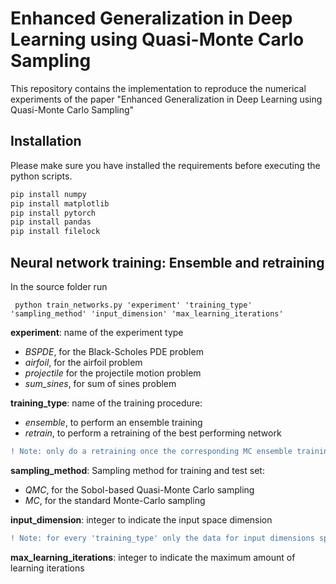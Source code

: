 # Enhanced Generalization in Deep Learning using Quasi-Monte Carlo Sampling
This repository contains the implementation to reproduce the numerical experiments of the paper "Enhanced Generalization in Deep Learning using Quasi-Monte Carlo Sampling"


## Installation
Please make sure you have installed the requirements before executing the python scripts.

```bash
pip install numpy
pip install matplotlib
pip install pytorch
pip install pandas
pip install filelock 
```

## Neural network training: Ensemble and retraining

In the source folder run

     python train_networks.py 'experiment' 'training_type' 'sampling_method' 'input_dimension' 'max_learning_iterations'
     
**experiment**: name of the experiment type
- *BSPDE*, for the Black-Scholes PDE problem
- *airfoil*,  for the airfoil problem
- *projectile* for the projectile motion problem
- *sum_sines*, for sum of sines problem

**training_type**: name of the training procedure:
- *ensemble*, to perform an ensemble training
- *retrain*, to perform a retraining of the best performing network
```diff
! Note: only do a retraining once the corresponding MC ensemble training is finished. Everything else will lead to FileNotFound errors.
```

**sampling_method**: Sampling method for training and test set:
- *QMC*, for the Sobol-based Quasi-Monte Carlo sampling
- *MC*, for the standard Monte-Carlo sampling

**input_dimension**: integer to indicate the input space dimension
```diff
! Note: for every 'training_type' only the data for input dimensions specified in the experiments of the paper are available. Everything else will lead to FileNotFound errors.
```

**max_learning_iterations**: integer to indicate the maximum amount of learning iterations


